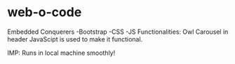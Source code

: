 # web-o-code
Embedded Conquerers
-Bootstrap
-CSS
-JS
Functionalities:
Owl Carousel in header
JavaScipt is used to make it functional.

IMP: Runs in local machine smoothly!